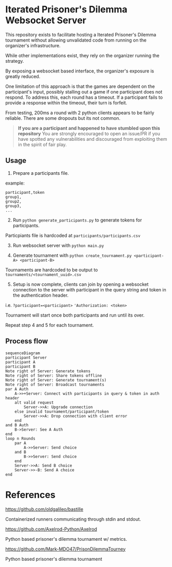 # Iterated Prisoner's Dilemma Websocket Server

This repository exists to facilitate hosting a Iterated Prisoner's Dilemma tournament without allowing unvalidated code from running on the organizer's infrastructure.

While other implementations exist, they rely on the organizer running the strategy.

By exposing a websocket based interface, the organizer's exposure is greatly reduced.

One limitation of this approach is that the games are dependent on the participant's input, possibly stalling out a game if one participant does not respond.
To address this, each round has a timeout.
If a participant fails to provide a response within the timeout, their turn is forfeit.

From testing, 200ms a round with 2 python clients appears to be fairly reliable. 
There are some dropouts but its not common.

> **If you are a participant and happened to have stumbled upon this repository**
> You are strongly encouraged to open an issue/PR if you have spotted any vulnerabilities and discouraged from exploiting them in the spirit of fair play.

## Usage

1. Prepare a participants file.

example: 
```
participant,token
group1,
group2,
group3,
...
```

2. Run `python generate_participants.py` to generate tokens for participants.

Particpiants file is hardcoded at `participants/participants.csv`

3. Run websocket server with `python main.py`

4. Generate tournament with `python create_tournament.py <participant-A> <participant-B>`

Tournaments are hardcoded to be output to `tournaments/<tournament_uuid>.csv`

5. Setup is now complete, clients can join by opening a websocket connection to the server with participant in the query string and token in the authentication header.

i.e. 
`?participant=<participant>`
`'Authorization: <token>`

Tournament will start once both participants and run until its over. 

Repeat step 4 and 5 for each tournament.

## Process flow

```mermaid
sequenceDiagram
participant Server
participant A
participant B
Note right of Server: Generate tokens
Note right of Server: Share tokens offline
Note right of Server: Generate tournament(s)
Note right of Server: Broadcast tournaments
par A Auth
    A->>+Server: Connect with participants in query & token in auth header
    alt valid request
        Server->>A: Upgrade connection
    else invalid tournament/participant/token
        Server->>A: Drop connection with client error
    end
and B Auth
    B->Server: See A Auth
end
loop n Rounds
    par A
        A->>Server: Send choice
    and B
        B->>Server: Send choice
    end
    Server->>A: Send B choice
    Server->>-B: Send A choice
end
```


# References

https://github.com/oldgalileo/bastille

Containerized runners communicating through stdin and stdout. 

https://github.com/Axelrod-Python/Axelrod

Python based prisoner's dilemma tournament w/ metrics.

https://github.com/Mark-MDO47/PrisonDilemmaTourney

Python based prisoner's dilemma tournament
